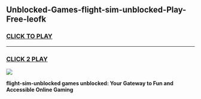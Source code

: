 
## Unblocked-Games-flight-sim-unblocked-Play-Free-leofk
<h3>
<a href="https://premium76.site?title=flight-sim-unblocked&ref=21A">CLICK TO PLAY</a></h3>
<hr>

<h3>
<a href="https://premium76.site?title=flight-sim-unblocked&ref=21A">CLICK 2 PLAY</a>
  
</h3>

<a href="https://premium76.site?title=flight-sim-unblocked&ref=21A"><img src="https://clearcache.store/games.png"></a>


**flight-sim-unblocked games unblocked: Your Gateway to Fun and Accessible Online Gaming**
